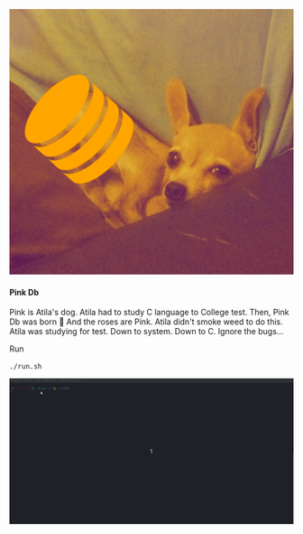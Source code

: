 ![](public/Pink_Db.png)
#### Pink Db
Pink is Atila's dog.
Atila had to study C language to College test.
Then, Pink Db was born :dog:
And the roses are Pink.
Atila didn't smoke weed to do this.
Atila was studying for test.
Down to system.
Down to C.
Ignore the bugs...


Run
```
./run.sh
```
![](public/First.gif)
